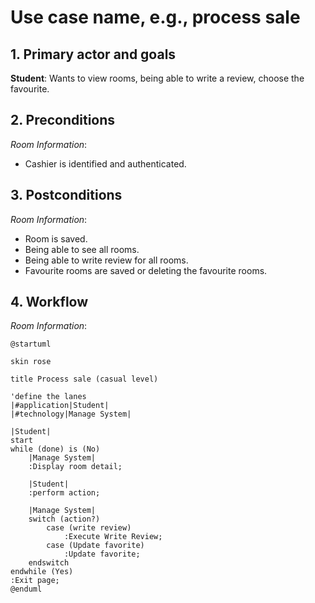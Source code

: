 # Use case name, e.g., process sale

## 1. Primary actor and goals

__Student__: Wants to view rooms, being able to write a review, choose the favourite.

## 2. Preconditions

_Room Information_:

* Cashier is identified and authenticated.

## 3. Postconditions

_Room Information_:

* Room is saved.
* Being able to see all rooms.
* Being able to write review for all rooms.
* Favourite rooms are saved or deleting the favourite rooms.


## 4. Workflow
 _Room Information_:

```plantuml
@startuml

skin rose

title Process sale (casual level)

'define the lanes
|#application|Student|
|#technology|Manage System|

|Student|
start
while (done) is (No)
    |Manage System|
    :Display room detail;
    
    |Student|
    :perform action;
    
    |Manage System|
    switch (action?)
        case (write review)
            :Execute Write Review;
        case (Update favorite)
            :Update favorite;
    endswitch
endwhile (Yes)
:Exit page; 
@enduml
```